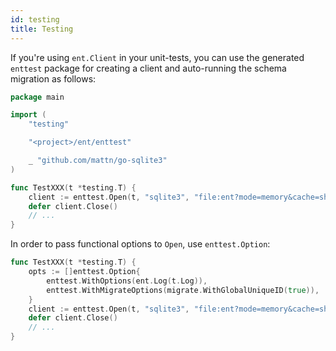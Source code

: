 ```yaml
---
id: testing
title: Testing
---
```


If you're using `ent.Client` in your unit-tests, you can use the generated `enttest`
package for creating a client and auto-running the schema migration as follows:

```go
package main

import (
	"testing"

	"<project>/ent/enttest"

	_ "github.com/mattn/go-sqlite3"
)

func TestXXX(t *testing.T) {
	client := enttest.Open(t, "sqlite3", "file:ent?mode=memory&cache=shared&_fk=1")
	defer client.Close()
	// ...
}
```

In order to pass functional options to `Open`, use `enttest.Option`:

```go
func TestXXX(t *testing.T) {
	opts := []enttest.Option{
		enttest.WithOptions(ent.Log(t.Log)),
		enttest.WithMigrateOptions(migrate.WithGlobalUniqueID(true)),
	}
	client := enttest.Open(t, "sqlite3", "file:ent?mode=memory&cache=shared&_fk=1", opts...)
	defer client.Close()
	// ...
}
```
